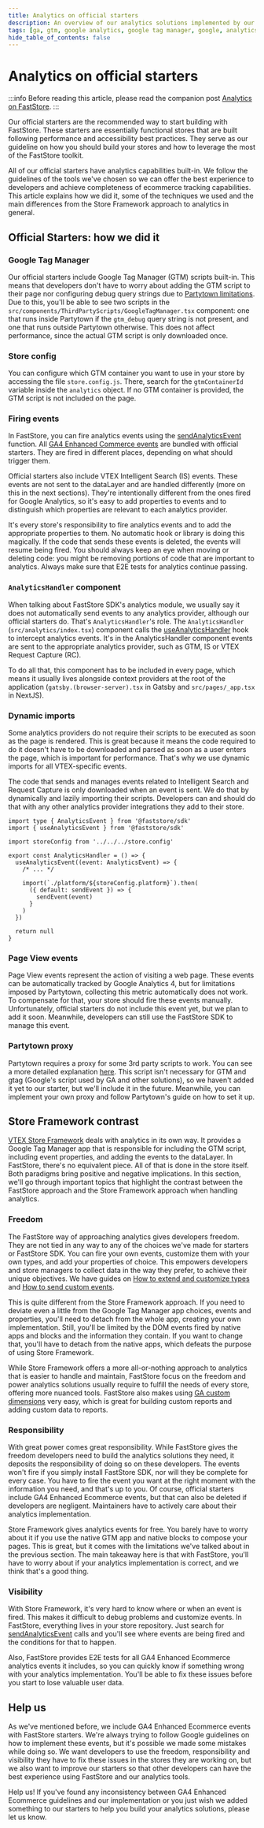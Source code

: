 ```yaml
---
title: Analytics on official starters
description: An overview of our analytics solutions implemented by our official starters and a brief comparison with Store Framework's approach to analytics.
tags: [ga, gtm, google analytics, google tag manager, google, analytics, sdk, faststore, starters, store framework, AnalyticsHandler, gtmContainerId]
hide_table_of_contents: false
---
```


# Analytics on official starters

:::info
Before reading this article, please read the companion post [Analytics on FastStore](/conceptual-guides/analytics-on-faststore).
:::

Our official starters are the recommended way to start building with FastStore. These starters are essentially functional stores that are built following performance and accessibility best practices. They serve as our guideline on how you should build your stores and how to leverage the most of the FastStore toolkit.

All of our official starters have analytics capabilities built-in. We follow the guidelines of the tools we've chosen so we can offer the best experience to developers and achieve completeness of ecommerce tracking capabilities. This article explains how we did it, some of the techniques we used and the main differences from the Store Framework approach to analytics in general. 


## Official Starters: how we did it

### Google Tag Manager

Our official starters include Google Tag Manager (GTM) scripts built-in. This means that developers don't have to worry about adding the GTM script to their page nor configuring debug query strings due to [Partytown limitations](https://www.faststore.dev/how-to-guides/troubleshooting/analytics-and-partytown#google-tag-assistant-is-not-working). Due to this, you'll be able to see two scripts in the `src/components/ThirdPartyScripts/GoogleTagManager.tsx` component: one that runs inside Partytown if the `gtm_debug` query string is not present, and one that runs outside Partytown otherwise. This does not affect performance, since the actual GTM script is only downloaded once.

### Store config

You can configure which GTM container you want to use in your store by accessing the file `store.config.js`. There, search for the `gtmContainerId` variable inside the `analytics` object. If no GTM container is provided, the GTM script is not included on the page.

### Firing events

In FastStore, you can fire analytics events using the [sendAnalyticsEvent](https://www.faststore.dev/reference/sdk/analytics/sendAnalyticsEvent) function. All [GA4 Enhanced Commerce events](https://developers.google.com/analytics/devguides/collection/ga4/reference/events) are bundled with official starters. They are fired in different places, depending on what should trigger them.

Official starters also include VTEX Intelligent Search (IS) events. These events are not sent to the dataLayer and are handled differently (more on this in the next sections). They're intentionally different from the ones fired for Google Analytics, so it's easy to add properties to events and to distinguish which properties are relevant to each analytics provider.

It's every store's responsibility to fire analytics events and to add the appropriate properties to them. No automatic hook or library is doing this magically. If the code that sends these events is deleted, the events will resume being fired. You should always keep an eye when moving or deleting code: you might be removing portions of code that are important to analytics. Always make sure that E2E tests for analytics continue passing.

### `AnalyticsHandler` component

When talking about FastStore SDK's analytics module, we usually say it does not automatically send events to any analytics provider, although our official starters do. That's `AnalyticsHandler`'s role. The `AnalyticsHandler` (`src/analytics/index.tsx`) component calls the [useAnalyticsHandler](https://www.faststore.dev/reference/sdk/analytics/useAnalyticsEvent) hook to intercept analytics events. It's in the AnalyticsHandler component events are sent to the appropriate analytics provider, such as GTM, IS or VTEX Request Capture (RC).

To do all that, this component has to be included in every page, which means it usually lives alongside context providers at the root of the application (`gatsby.(browser-server).tsx` in Gatsby and `src/pages/_app.tsx` in NextJS).

### Dynamic imports

Some analytics providers do not require their scripts to be executed as soon as the page is rendered. This is great because it means the code required to do it doesn't have to be downloaded and parsed as soon as a user enters the page, which is important for performance. That's why we use dynamic imports for all VTEX-specific events.

The code that sends and manages events related to Intelligent Search and Request Capture is only downloaded when an event is sent. We do that by dynamically and lazily importing their scripts. Developers can and should do that with any other analytics provider integrations they add to their store. 

```tsx
import type { AnalyticsEvent } from '@faststore/sdk'
import { useAnalyticsEvent } from '@faststore/sdk'

import storeConfig from '../../../store.config'

export const AnalyticsHandler = () => {
  useAnalyticsEvent((event: AnalyticsEvent) => {
    /* ... */

    import(`./platform/${storeConfig.platform}`).then(
      ({ default: sendEvent }) => {
        sendEvent(event)
      }
    )
  })

  return null
}
```

### Page View events

Page View events represent the action of visiting a web page. These events can be automatically tracked by Google Analytics 4, but for limitations imposed by Partytown, collecting this metric automatically does not work. To compensate for that, your store should fire these events manually. Unfortunately, official starters do not include this event yet, but we plan to add it soon. Meanwhile, developers can still use the FastStore SDK to manage this event.

### Partytown proxy

Partytown requires a proxy for some 3rd party scripts to work. You can see a more detailed explanation [here](https://partytown.builder.io/proxying-requests). This script isn't necessary for GTM and gtag (Google's script used by GA and other solutions), so we haven't added it yet to our starter, but we'll include it in the future. Meanwhile, you can implement your own proxy and follow Partytown's guide on how to set it up.

## Store Framework contrast  

[VTEX Store Framework](https://vtex.com/br-pt/store-framework/) deals with analytics in its own way. It provides a Google Tag Manager app that is responsible for including the GTM script, including event properties, and adding the events to the dataLayer. In FastStore, there's no equivalent piece. All of that is done in the store itself. Both paradigms bring positive and negative implications. In this section, we'll go through important topics that highlight the contrast between the FastStore approach and the Store Framework approach when handling analytics.

### Freedom

The FastStore way of approaching analytics gives developers freedom. They are not tied in any way to any of the choices we've made for starters or FastStore SDK. You can fire your own events, customize them with your own types, and add your properties of choice. This empowers developers and store managers to collect data in the way they prefer, to achieve their unique objectives. We have guides on [How to extend and customize types](https://www.faststore.dev/reference/sdk/analytics/how-to-extend-types) and [How to send custom events](https://www.faststore.dev/reference/sdk/analytics/how-to-send-custom-events).

This is quite different from the Store Framework approach. If you need to deviate even a little from the Google Tag Manager app choices, events and properties, you'll need to detach from the whole app, creating your own implementation. Still, you'll be limited by the DOM events fired by native apps and blocks and the information they contain. If you want to change that, you'll have to detach from the native apps, which defeats the purpose of using Store Framework.

While Store Framework offers a more all-or-nothing approach to analytics that is easier to handle and maintain, FastStore focus on the freedom and power analytics solutions usually require to fulfill the needs of every store, offering more nuanced tools. FastStore also makes using [GA custom dimensions](https://support.google.com/analytics/answer/2709828) very easy, which is great for building custom reports and adding custom data to reports.

### Responsibility

With great power comes great responsibility. While FastStore gives the freedom developers need to build the analytics solutions they need, it deposits the responsibility of doing so on these developers. The events won't fire if you simply install FastStore SDK, nor will they be complete for every case. You have to fire the event you want at the right moment with the information you need, and that's up to you. Of course, official starters include GA4 Enhanced Ecommerce events, but that can also be deleted if developers are negligent. Maintainers have to actively care about their analytics implementation.

Store Framework gives analytics events for free. You barely have to worry about it if you use the native GTM app and native blocks to compose your pages. This is great, but it comes with the limitations we've talked about in the previous section. The main takeaway here is that with FastStore, you'll have to worry about if your analytics implementation is correct, and we think that's a good thing.

### Visibility

With Store Framework, it's very hard to know where or when an event is fired. This makes it difficult to debug problems and customize events. In FastStore, everything lives in your store repository. Just search for [sendAnalyticsEvent](https://www.faststore.dev/reference/sdk/analytics/sendAnalyticsEvent) calls and you'll see where events are being fired and the conditions for that to happen.

Also, FastStore provides E2E tests for all GA4 Enhanced Ecommerce analytics events it includes, so you can quickly know if something wrong with your analytics implementation. You'll be able to fix these issues before you start to lose valuable user data.

## Help us

As we've mentioned before, we include GA4 Enhanced Ecommerce events with FastStore starters. We're always trying to follow Google guidelines on how to implement these events, but it's possible we made some mistakes while doing so. We want developers to use the freedom, responsibility and visibility they have to fix these issues in the stores they are working on, but we also want to improve our starters so that other developers can have the best experience using FastStore and our analytics tools.

Help us! If you've found any inconsistency between GA4 Enhanced Ecommerce guidelines and our implementation or you just wish we added something to our starters to help you build your analytics solutions, please let us know.
